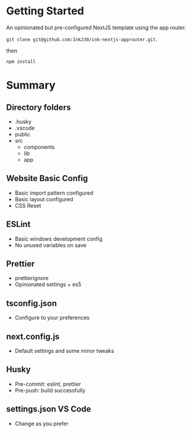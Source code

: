 # Getting Started

An opinionated but pre-configured NextJS template using the app router.

`git clone git@github.com:Ink230/ink-nextjs-approuter.git`.

then

`npm install`

# Summary

## Directory folders

- .husky
- .vscode
- public
- src
  - components
  - lib
  - app

## Website Basic Config

- Basic import pattern configured
- Basic layout configured
- CSS Reset

## ESLint

- Basic windows development config
- No unused variables on save

## Prettier

- prettierignore
- Opinionated settings + es5

## tsconfig.json

- Configure to your preferences

## next.config.js

- Default settings and some minor tweaks

## Husky

- Pre-commit: eslint, prettier
- Pre-push: build successfully

## settings.json VS Code

- Change as you prefer
